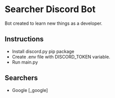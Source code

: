 # Searcher Discord Bot
Bot created to learn new things as a developer.

## Instructions
- Install discord.py pip package
- Create .env file with DISCORD_TOKEN variable.
- Run main.py

## Searchers
- Google [_google]

